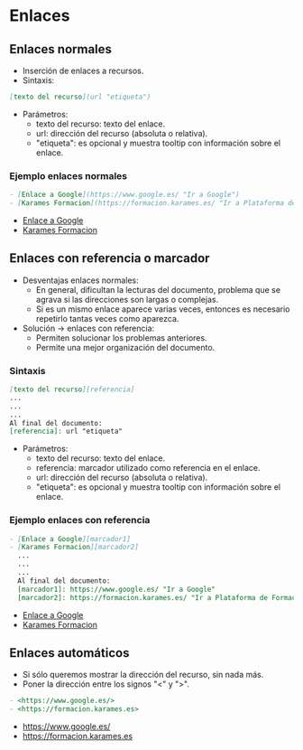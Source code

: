 # Enlaces

## Enlaces normales

- Inserción de enlaces a recursos.
- Sintaxis:

```markdown
[texto del recurso](url "etiqueta")
```

- Parámetros:
  - texto del recurso: texto del enlace.
  - url: dirección del recurso (absoluta o relativa).
  - "etiqueta": es opcional y muestra tooltip con información sobre el enlace.

### Ejemplo enlaces normales

```markdown
- [Enlace a Google](https://www.google.es/ "Ir a Google")
- [Karames Formacion](https://formacion.karames.es/ "Ir a Plataforma de Formación")
```

- [Enlace a Google](https://www.google.es/ "Ir a Google")
- [Karames Formacion](https://formacion.karames.es/ "Ir a Plataforma de Formación")

## Enlaces con referencia o marcador

- Desventajas enlaces normales:
  - En general, dificultan la lecturas del documento, problema que se agrava si las direcciones son largas o complejas.
  - Si es un mismo enlace aparece varias veces, entonces es necesario repetirlo tantas veces como aparezca.
- Solución -> enlaces con referencia:
  - Permiten solucionar los problemas anteriores.
  - Permite una mejor organización del documento.

### Sintaxis

```markdown
[texto del recurso][referencia]
...
...
...
Al final del documento:
[referencia]: url "etiqueta"
```

- Parámetros:
  - texto del recurso: texto del enlace.
  - referencia: marcador utilizado como referencia en el enlace.
  - url: dirección del recurso (absoluta o relativa).
  - "etiqueta": es opcional y muestra tooltip con información sobre el enlace.

### Ejemplo enlaces con referencia

```markdown
- [Enlace a Google][marcador1]
- [Karames Formacion][marcador2]
  ...
  ...
  ...
  Al final del documento:
  [marcador1]: https://www.google.es/ "Ir a Google"
  [marcador2]: https://formacion.karames.es/ "Ir a Plataforma de Formación"
```

- [Enlace a Google][urlgoogle]
- [Karames Formacion][urlkaramesformacion]

[urlgoogle]: https://www.google.es/ "Ir a Google"
[urlkaramesformacion]: https://formacion.karames.es/ "Ir a Plataforma de Formación"

## Enlaces automáticos

- Si sólo queremos mostrar la dirección del recurso, sin nada más.
- Poner la dirección entre los signos "<" y ">".

```markdown
- <https://www.google.es/>
- <https://formacion.karames.es>
```

- <https://www.google.es/>
- <https://formacion.karames.es>
